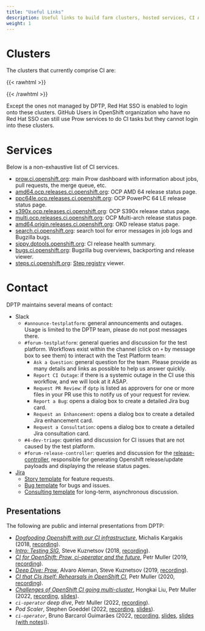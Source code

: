 ```yaml
---
title: "Useful Links"
description: Useful links to build farm clusters, hosted services, CI APIs and human contacts.
weight: 1
---
```


# Clusters
The clusters that currently comprise CI are:

{{< rawhtml >}}
<ul id="ul_clusters">
</ul>
{{< /rawhtml >}}

Except the ones not managed by DPTP, Red Hat SSO is enabled to login onto these clusters.
GitHub Users in OpenShift organization who have no Red Hat SSO can still use Prow services to do CI tasks but they cannot login into these clusters.

# Services

Below is a non-exhaustive list of CI services.

* [prow.ci.openshift.org](https://prow.ci.openshift.org/): main Prow dashboard with information about jobs, pull requests, the merge queue, etc.
* [amd64.ocp.releases.ci.openshift.org](https://amd64.ocp.releases.ci.openshift.org/): OCP AMD 64 release status page.
* [ppc64le.ocp.releases.ci.openshift.org](https://ppc64le.ocp.releases.ci.openshift.org/): OCP PowerPC 64 LE release status page.
* [s390x.ocp.releases.ci.openshift.org](https://s390x.ocp.releases.ci.openshift.org/): OCP S390x release status page.
* [multi.ocp.releases.ci.openshift.org](https://multi.ocp.releases.ci.openshift.org/): OCP Multi-arch release status page.
* [amd64.origin.releases.ci.openshift.org](https://amd64.origin.releases.ci.openshift.org/): OKD release status page.
* [search.ci.openshift.org](https://search.ci.openshift.org/): search tool for error messages in job logs and Bugzilla bugs.
* [sippy.dptools.openshift.org](https://sippy.dptools.openshift.org/): CI release health summary.
* [bugs.ci.openshift.org](https://bugs.ci.openshift.org/): Bugzilla bug overviews, backporting and release viewer.
* [steps.ci.openshift.org](https://steps.ci.openshift.org/): [Step registry](/docs/architecture/step-registry/) viewer.

# Contact

DPTP maintains several means of contact:

* Slack
    * `#announce-testplatform`: general announcements and outages. Usage is limited to the DPTP team, please do not post messages there.
    * `#forum-testplatform`: general queries and discussion for the test platform. Workflows exist within the channel (click on `+` by message box to see them) to interact with the Test Platform team:
      * `Ask a Question`: general question for the team. Please provide as many details and links as possible to help us answer quickly.
      * `Report CI Outage`: if there is a systemic outage in the CI use this workflow, and we will look at it ASAP.
      * `Request PR Review`: if `dptp` is listed as approvers for one or more files in your PR use this to notify us of your request for review.
      * `Report a Bug`: opens a dialog box to create a detailed Jira bug card.
      * `Request an Enhancement`: opens a dialog box to create a detailed Jira enhancement card.
      * `Request a Consultation`: opens a dialog box to create a detailed Jira consultation card.
    * `#4-dev-triage`: queries and discussion for CI issues that are not caused by the test platform.
    * `#forum-release-controller`: queries and discussion for the [release-controller](https://github.com/openshift/release-controller), responsible for generating Openshift release/update payloads and displaying the release status pages.
* [Jira](https://issues.redhat.com/projects/DPTP)
    * [Story template](https://issues.redhat.com/browse/DPTP-417) for feature requests.
    * [Bug template](https://issues.redhat.com/browse/DPTP-419) for bugs and issues.
    * [Consulting template](https://issues.redhat.com/browse/DPTP-897) for long-term, asynchronous discussion.

## Presentations

The following are public and internal presentations from DPTP:

* [_Dogfooding Openshift with our CI infrastructure_](https://devconfcz2018.sched.com/event/DJX4/dogfooding-openshift-with-our-ci-infrastructure),
  Michalis Kargakis (2018, [recording](https://www.youtube.com/watch?v=rLLEjodflYw)).
* [_Intro: Testing SIG_](https://kccna18.sched.com/event/GrbJ/intro-testing-sig-aaron-crickenberger-google-steve-kuznetsov-red-hat),
  Steve Kuznetsov (2018, [recording](https://www.youtube.com/watch?v=7-_O41W3FRU)).
* [_CI for OpenShift: Prow, ci-operator and the future_](https://devconfcz2019.sched.com/event/Jcmg/ci-for-openshift-prow-ci-operator-and-the-future),
  Petr Muller (2019, [recording](https://www.youtube.com/watch?v=ANy-fZIFVlY)).
* [_Deep Dive: Prow_](https://kccncna19.sched.com/event/UahY/deep-dive-prow-steve-kuznetsov-red-hat-alvaro-aleman-loodse),
  Alvaro Aleman, Steve Kuznetsov (2019, [recording](https://www.youtube.com/watch?v=_MQdTKn1nfI)).
* [_CI that CIs itself: Rehearsals in OpenShift CI_](https://devconfcz2020a.sched.com/event/YOuB/ci-that-cis-itself-rehearsals-in-openshift-ci),
  Petr Muller (2020, [recording](https://www.youtube.com/watch?v=BMB7I2eqMK0)).
* [_Challenges of OpenShift CI going multi-cluster_](https://devconfcz2022.sched.com/event/siIM/challenges-of-openshift-ci-going-multi-cluster),
  Hongkai Liu, Petr Muller (2022,
  [recording](https://www.youtube.com/watch?v=aI7M_jqeQhg),
  [slides](https://static.sched.com/hosted_files/devconfcz2022/03/%5BDevConf2022%5DChallenges%20of%20OpenShift%20CI%20going%20multi-cluster.pdf)).
* _`ci-operator` deep dive_, Petr Muller (2022, [recording](https://drive.google.com/file/d/1ye_Xim2oV4iJaQtBQrDUjre3vwDvZKDT/)).
* _Pod Scaler_, Stephen Goeddel (2022,
  [recording](https://drive.google.com/file/d/1H8ld2UHvZWwtMzuzjQ610PeT61kvPCQw/),
  [slides](https://docs.google.com/presentation/d/1lcYT-WtdNsiLGmgvme7srSVWDGqUUZSxbzMuJiFI6Rs/)).
* _`ci-operator`_, Bruno Barcarol Guimarães (2022,
  [recording](https://drive.google.com/file/d/1hYgYNBBlVUdSiyFRa9R6aGy5SbDaPLRY/),
  [slides](https://drive.google.com/file/d/1ql2MOFRIsvPzgg3iMwjJTy6fRS9G7sDG/),
  [slides (with notes)](https://drive.google.com/file/d/1Jxu9pK3Ujw_ZAgxdd7b1dCVgjAP0JIr_/)).
